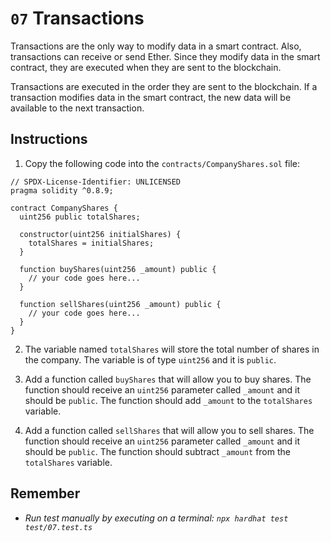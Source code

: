 # `07` Transactions

Transactions are the only way to modify data in a smart contract. Also, transactions can receive or send Ether. Since they modify data in the smart contract, they are executed when they are sent to the blockchain.

Transactions are executed in the order they are sent to the blockchain. If a transaction modifies data in the smart contract, the new data will be available to the next transaction.

## Instructions

1. Copy the following code into the `contracts/CompanyShares.sol` file:

```solidity
// SPDX-License-Identifier: UNLICENSED
pragma solidity ^0.8.9;

contract CompanyShares {
  uint256 public totalShares;

  constructor(uint256 initialShares) {
    totalShares = initialShares;
  }

  function buyShares(uint256 _amount) public {
    // your code goes here...
  }

  function sellShares(uint256 _amount) public {
    // your code goes here...
  }
}

```

2. The variable named `totalShares` will store the total number of shares in the company. The variable is of type `uint256` and it is `public`.

3. Add a function called `buyShares` that will allow you to buy shares. The function should receive an `uint256` parameter called `_amount` and it should be `public`. The function should add `_amount` to the `totalShares` variable.

4. Add a function called `sellShares` that will allow you to sell shares. The function should receive an `uint256` parameter called `_amount` and it should be `public`. The function should subtract `_amount` from the `totalShares` variable.

## Remember

- _Run test manually by executing on a terminal: `npx hardhat test test/07.test.ts`_

